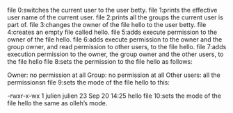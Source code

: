file 0:switches the current user to the user betty.
file 1:prints the effective user name of the current user.
file 2:prints all the groups the current user is part of.
file 3:changes the owner of the file hello to the user betty.
file 4:creates an empty file called hello.
file 5:adds execute permission to the owner of the file hello.
file 6:adds execute permission to the owner and the group owner, and read permission to other users, to the file hello.
file 7:adds execution permission to the owner, the group owner and the other users, to the file hello
file 8:sets the permission to the file hello as follows:

Owner: no permission at all
Group: no permission at all
Other users: all the permissionsn
file 9:sets the mode of the file hello to this:

-rwxr-x-wx 1 julien julien 23 Sep 20 14:25 hello
file 10:sets the mode of the file hello the same as olleh’s mode.